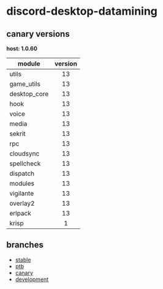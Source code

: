 # discord-desktop-datamining

## canary versions

**host: 1.0.60**

| module | version |
| ------ | :-----: |
| utils | 13 |
| game_utils | 13 |
| desktop_core | 13 |
| hook | 13 |
| voice | 13 |
| media | 13 |
| sekrit | 13 |
| rpc | 13 |
| cloudsync | 13 |
| spellcheck | 13 |
| dispatch | 13 |
| modules | 13 |
| vigilante | 13 |
| overlay2 | 13 |
| erlpack | 13 |
| krisp | 1 |

## branches

- [stable](https://github.com/OpenAsar/discord-desktop-datamining/tree/stable)
- [ptb](https://github.com/OpenAsar/discord-desktop-datamining/tree/ptb)
- [canary](https://github.com/OpenAsar/discord-desktop-datamining/tree/canary)
- [development](https://github.com/OpenAsar/discord-desktop-datamining/tree/development)